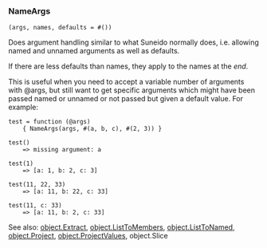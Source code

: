 ### NameArgs

``` suneido
(args, names, defaults = #())
```

Does argument handling similar to what Suneido normally does, i.e. allowing named and unnamed arguments as well as defaults.

If there are less defaults than names, they apply to the names at the *end*.

This is useful when you need to accept a variable number of arguments with @args, but still want to get specific arguments which might have been passed named or unnamed or not passed but given a default value. For example:

``` suneido
test = function (@args)
    { NameArgs(args, #(a, b, c), #(2, 3)) }

test()
    => missing argument: a

test(1)
    => [a: 1, b: 2, c: 3]

test(11, 22, 33)
    => [a: 11, b: 22, c: 33]

test(11, c: 33)
    => [a: 11, b: 2, c: 33]
```


See also:
[object.Extract](<Object/object.Extract.md>),
[object.ListToMembers](<Object/object.ListToMembers.md>),
[object.ListToNamed](<Object/object.ListToNamed.md>),
[object.Project](<Object/object.Project.md>),
[object.ProjectValues](<Object/object.ProjectValues.md>),
object.Slice

